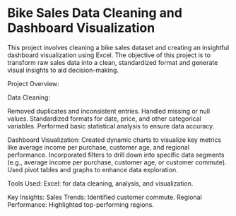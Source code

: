 # Bike Sales Data Cleaning and Dashboard Visualization
This project involves cleaning a bike sales dataset and creating an insightful dashboard visualization using Excel. The objective of this project is to transform raw sales data into a clean, standardized format and generate visual insights to aid decision-making.

Project Overview:

Data Cleaning:

  Removed duplicates and inconsistent entries.
  Handled missing or null values.
  Standardized formats for date, price, and other categorical variables.
  Performed basic statistical analysis to ensure data accuracy.

Dashboard Visualization:
Created dynamic charts to visualize key metrics like average income per purchase, customer age, and regional performance.
Incorporated filters to drill down into specific data segments (e.g., average income per purchase, customer age, or customer commute).
Used pivot tables and graphs to enhance data exploration.

Tools Used:
Excel: for data cleaning, analysis, and visualization.

Key Insights:
Sales Trends: Identified customer commute.
Regional Performance: Highlighted top-performing regions.
